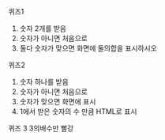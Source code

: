 퀴즈1

1. 숫자 2개를 받음
2. 숫자가 아니면 처음으로
3. 둘다 숫자가 맞으면 화면에 둘의합을 표시하시오


퀴즈2

1. 숫자 하나를 받음
2. 숫자가 아니면 처음으로
3. 숫자가 맞으면 화면에 표시
4. 1에서 받은 숫자의 수 만큼 HTML로 표시

퀴즈 3 
3의배수만 빨강